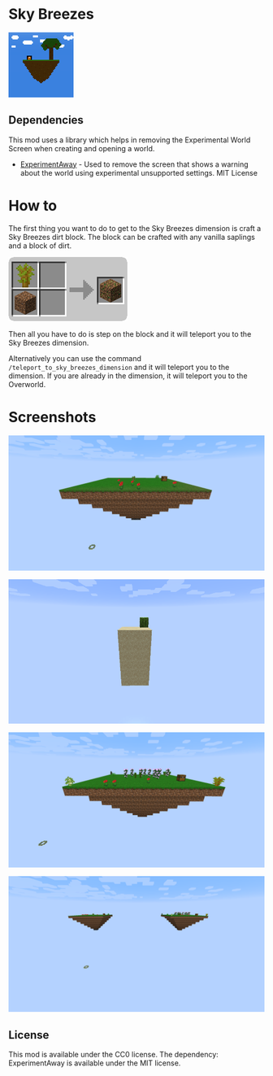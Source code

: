 # Sky Breezes

![Sky Breezes Icon](./src/main/resources/assets/skbrz/icon.png "SkyBreezes")

## Dependencies
This mod uses a library which helps in removing the Experimental World Screen when creating and opening a world.
- [ExperimentAway](https://github.com/Linguardium/ExperimentAway) - Used to remove the screen that shows a warning about the world using experimental unsupported settings. MIT License

# How to

The first thing you want to do to get to the Sky Breezes dimension is craft a Sky Breezes dirt block. The block can be crafted with any vanilla saplings and a block of dirt.
  
![Sky_Breezes_Dirt Recipe](./Images/SkyBreezes_Dirt.apng)

Then all you have to do is step on the block and it will teleport you to the Sky Breezes dimension.

Alternatively you can use the command `/teleport_to_sky_breezes_dimension` and it will teleport you to the dimension. If you are already in the dimension, it will teleport you to the Overworld.

# Screenshots

![Spawn Island](./Images/SpawnIsland.png)

![Island with Cactus](./Images/IslandWithCactus.png)

![Island with Saplings](./Images/IslandWithSaplings.png)

![Two Islands](./Images/TwoIslands.png)

## License

This mod is available under the CC0 license. The dependency: ExperimentAway is available under the MIT license.
